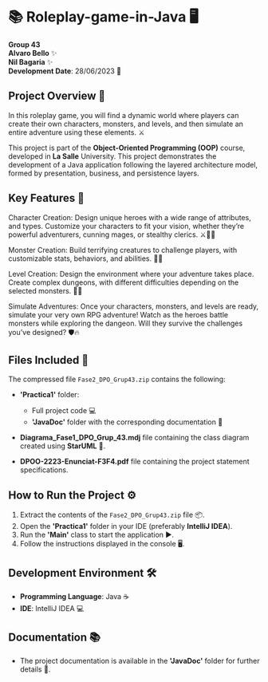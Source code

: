 
# 📚 Roleplay-game-in-Java 🖥️

**Group 43**  
**Alvaro Bello** ✨  
**Nil Bagaria** ✨  
**Development Date**: 28/06/2023 📅  

## Project Overview 🚀

In this roleplay game, you will find a dynamic world where players can create their own characters, monsters, and levels, and then simulate an entire adventure using these elements. ⚔️

This project is part of the **Object-Oriented Programming (OOP)** course, developed in **La Salle** University. This project demonstrates the development of a Java application following the layered architecture model, formed by presentation, business, and persistence layers.

## Key Features 🌟
Character Creation: Design unique heroes with a wide range of attributes, and types. Customize your characters to fit your vision, whether they’re powerful adventurers, cunning mages, or stealthy clerics. ⚔️🧙‍♂️

Monster Creation: Build terrifying creatures to challenge players, with customizable stats, behaviors, and abilities. 🐉👹

Level Creation: Design the environment where your adventure takes place. Create complex dungeons, with different difficulties depending on the selected monsters. 🏰🌲

Simulate Adventures: Once your characters, monsters, and levels are ready, simulate your very own RPG adventure! Watch as the heroes battle monsters while exploring the dangeon. Will they survive the challenges you’ve designed? 🛡️🔥

## Files Included 📂

The compressed file `Fase2_DPO_Grup43.zip` contains the following:

- **'Practica1'** folder:
  - Full project code 💻
  - **'JavaDoc'** folder with the corresponding documentation 📄

- **Diagrama_Fase1_DPO_Grup_43.mdj** file containing the class diagram created using **StarUML** 🔧.
- **DPOO-2223-Enunciat-F3F4.pdf** file containing the project statement specifications.

## How to Run the Project ⚙️

1. Extract the contents of the `Fase2_DPO_Grup43.zip` file 📦.
2. Open the **'Practica1'** folder in your IDE (preferably **IntelliJ IDEA**).
3. Run the **'Main'** class to start the application ▶️.
4. Follow the instructions displayed in the console 🖥️.

## Development Environment 🛠️

- **Programming Language**: Java ☕
- **IDE**: IntelliJ IDEA 💻

## Documentation 📚

- The project documentation is available in the **'JavaDoc'** folder for further details 📝.
